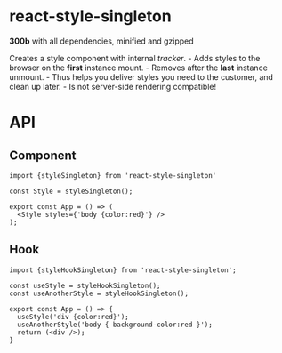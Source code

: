 react-style-singleton
=====================

**300b** with all dependencies, minified and gzipped

Creates a style component with internal *tracker*. - Adds styles to the browser on the **first** instance mount. - Removes after the **last** instance unmount. - Thus helps you deliver styles you need to the customer, and clean up later. - Is not server-side rendering compatible!

API
===

Component
---------

    import {styleSingleton} from 'react-style-singleton'

    const Style = styleSingleton();

    export const App = () => (
      <Style styles={'body {color:red}'} />
    );

Hook
----

    import {styleHookSingleton} from 'react-style-singleton';

    const useStyle = styleHookSingleton();
    const useAnotherStyle = styleHookSingleton();

    export const App = () => {
      useStyle('div {color:red}');
      useAnotherStyle('body { background-color:red }');
      return (<div />);
    }
